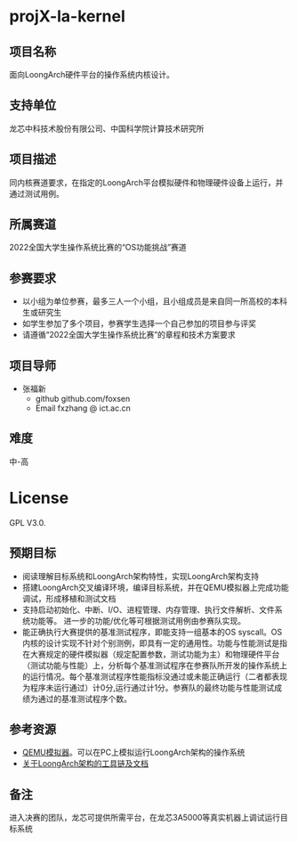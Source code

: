 # projX-la-kernel

## 项目名称

面向LoongArch硬件平台的操作系统内核设计。

## 支持单位

龙芯中科技术股份有限公司、中国科学院计算技术研究所

## 项目描述

同内核赛道要求，在指定的LoongArch平台模拟硬件和物理硬件设备上运行，并通过测试用例。

## 所属赛道

2022全国大学生操作系统比赛的“OS功能挑战”赛道

## 参赛要求

* 以小组为单位参赛，最多三人一个小组，且小组成员是来自同一所高校的本科生或研究生
* 如学生参加了多个项目，参赛学生选择一个自己参加的项目参与评奖
* 请遵循“2022全国大学生操作系统比赛”的章程和技术方案要求

## 项目导师

* 张福新 
    - github github.com/foxsen
    - Email  fxzhang @ ict.ac.cn

## 难度

中-高

# License

GPL V3.0.

## 预期目标

* 阅读理解目标系统和LoongArch架构特性，实现LoongArch架构支持
* 搭建LoongArch交叉编译环境，编译目标系统，并在QEMU模拟器上完成功能调试，形成移植和测试文档
* 支持启动初始化、中断、I/O、进程管理、内存管理、执行文件解析、文件系统功能等。 进一步的功能/优化等可根据测试用例由参赛队实现。
* 能正确执行大赛提供的基准测试程序，即能支持一组基本的OS syscall。OS内核的设计实现不针对个别测例，即具有一定的通用性。功能与性能测试是指在大赛规定的硬件模拟器（规定配置参数，测试功能为主）和物理硬件平台（测试功能与性能）上，分析每个基准测试程序在参赛队所开发的操作系统上的运行情况。每个基准测试程序性能指标没通过或未能正确运行（二者都表现为程序未运行通过）计0分,运行通过计1分。参赛队的最终功能与性能测试成绩为通过的基准测试程序个数。

## 参考资源

* [QEMU模拟器](https://github.com/yangxiaojuan-loongson/qemu/blob/tcg-dev/target/loongarch/README)。可以在PC上模拟运行LoongArch架构的操作系统
* [关于LoongArch架构的工具链及文档](https://github.com/loongson)

## 备注

进入决赛的团队，龙芯可提供所需平台，在龙芯3A5000等真实机器上调试运行目标系统

